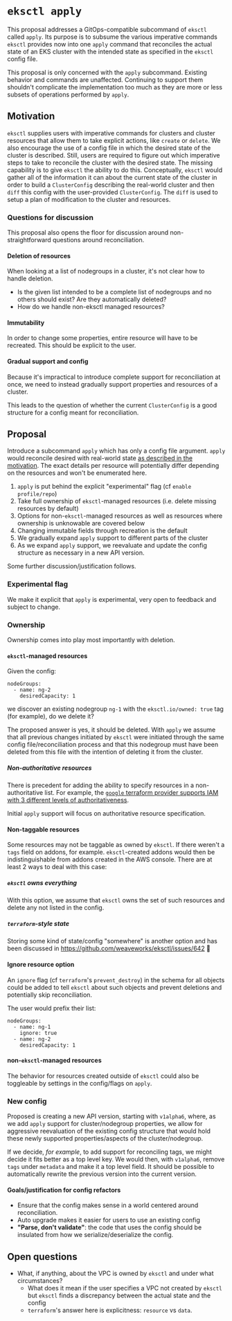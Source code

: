 # `eksctl apply`

This proposal addresses a GitOps-compatible subcommand of `eksctl` called
`apply`. Its purpose is to subsume the various imperative commands
`eksctl` provides now into one `apply` command that reconciles the actual state
of an EKS cluster with the intended state as specified in the `eksctl` config file.

This proposal is only concerned with the `apply` subcommand. Existing behavior
and commands are unaffected. Continuing to support them shouldn't complicate
the implementation too much as they are more or less subsets of
operations performed by `apply`.

## Motivation

`eksctl` supplies users with imperative commands for clusters and cluster
resources that allow them to take explicit actions, like `create` or `delete`.
We also encourage the use of a config file in which the desired state of the
cluster is described. Still, users are required to figure out which imperative
steps to take to reconcile the cluster with the desired state.
The missing capability is to give `eksctl` the ability to do this.
Conceptually, `eksctl` would gather all of the information it can about the
current state of the cluster in order to build a `ClusterConfig` describing
the real-world cluster and then `diff` this config with the user-provided
`ClusterConfig`. The `diff` is used to setup a plan of modification to the
cluster and resources.

### Questions for discussion

This proposal also opens the floor for discussion around non-straightforward
questions around reconciliation.

#### Deletion of resources

When looking at a list of nodegroups in a cluster, it's not clear how to handle
deletion.

-   Is the given list intended to be a complete list of nodegroups and
    no others should exist? Are they automatically deleted?
-   How do we handle non-eksctl managed resources?

#### Immutability

In order to change some properties, entire resource will have to be recreated.
This should be explicit to the user.

#### Gradual support and config

Because it's impractical to introduce complete support for reconciliation at
once, we need to instead gradually support properties and resources of a
cluster.

This leads to the question of whether the current `ClusterConfig` is a good
structure for a config meant for reconciliation.

## Proposal

Introduce a subcommand `apply` which has only a config file argument.
`apply` would reconcile desired with real-world state
[as described in the motivation](#motivation).
The exact details per resource will potentially differ depending on
the resources and won't be enumerated here.

1. `apply` is put behind the explicit "experimental" flag (cf `enable profile/repo`)
2. Take full ownership of `eksctl`-managed resources (i.e. delete missing resources by default)
3. Options for non-`eksctl`-managed resources as well as resources where
   ownership is unknowable are covered below
4. Changing immutable fields through recreation is the default
5. We gradually expand `apply` support to different parts of the cluster
6. As we expand `apply` support, we reevaluate and update the config structure as
   necessary in a new API version.

Some further discussion/justification follows.

### Experimental flag

We make it explicit that `apply` is experimental, very open to feedback and
subject to change.

### Ownership

Ownership comes into play most importantly with deletion.

#### `eksctl`-managed resources

Given the config:

```
nodeGroups:
  - name: ng-2
    desiredCapacity: 1
```

we discover an existing nodegroup `ng-1` with the `eksctl.io/owned: true` tag (for example),
do we delete it?

The proposed answer is yes, it should be deleted. With `apply` we assume that all
previous changes initiated by `eksctl` were initiated through the same config
file/reconciliation process and that this nodegroup must have been
deleted from this file with the intention of deleting it from the cluster.

##### Non-authoritative resources

There is precedent for adding the ability to specify resources in a
non-authoritative list. For example, the [`google` terraform provider supports IAM with 3 different levels of authoritativeness](
https://registry.terraform.io/providers/hashicorp/google/latest/docs/resources/storage_bucket_iam#google_storage_bucket_iam_policy#iam-policy-for-cloud-storage-bucket).

Initial `apply` support will focus on authoritative resource specification.

#### Non-taggable resources

Some resources may not be taggable as owned by `eksctl`.
If there weren't a `tags` field on addons, for example. `eksctl`-created
addons would then be indistinguishable from addons created in the AWS console.
There are at least 2 ways to deal with this case:

##### `eksctl` owns everything

With this option, we assume that `eksctl` owns the set of such resources and
delete any not listed in the config.

##### `terraform`-style state

Storing some kind of state/config "somewhere" is another option and has been discussed in
https://github.com/weaveworks/eksctl/issues/642

#### Ignore resource option

An `ignore` flag (cf `terraform`'s `prevent_destroy`) in the schema for all objects
could be added to tell `eksctl` about such objects and prevent deletions
and potentially skip reconciliation.

The user would prefix their list:

```
nodeGroups:
  - name: ng-1
    ignore: true
  - name: ng-2
    desiredCapacity: 1
```

#### non-`eksctl`-managed resources

The behavior for resources created outside of `eksctl` could also
be toggleable by settings in the config/flags on `apply`.

### New config

Proposed is creating a new API version, starting with `v1alpha6`, where, as we add
`apply` support for cluster/nodegroup properties, we allow for aggressive reevaluation
of the existing config structure that would hold these newly supported properties/aspects
of the cluster/nodegroup.

If we decide, _for example_, to add support for reconciling tags, we might
decide it fits better as a top level key. We would then, with `v1alpha6`, remove
`tags` under `metadata` and make it a top level field. It should be possible to
automatically rewrite the previous version into the current version.

#### Goals/justification for config refactors

-   Ensure that the config makes sense in a world centered around reconciliation.
-   Auto upgrade makes it easier for users to use an existing config
-   **"Parse, don't validate"**: the code that uses the config should be insulated from how we
    serialize/deserialize the config.

## Open questions

-   What, if anything, about the VPC is owned by `eksctl` and under what
    circumstances?
    -   What does it mean if
        the user specifies a VPC not created by `eksctl` but `eksctl` finds a
        discrepancy between the actual state and the config
    -   `terraform`'s answer here is explicitness: `resource` vs `data`.
